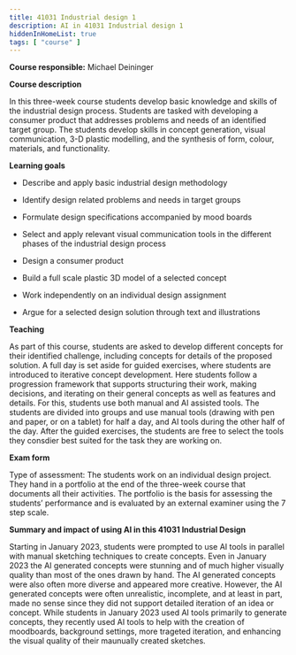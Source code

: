 ```yaml
---
title: 41031 Industrial design 1
description: AI in 41031 Industrial design 1
hiddenInHomeList: true
tags: [ "course" ]
---
```


**Course responsible:** Michael Deininger

**Course description**

In this three-week course students develop basic knowledge and skills of
the industrial design process. Students are tasked with developing a
consumer product that addresses problems and needs of an identified
target group. The students develop skills in concept generation, visual
communication, 3-D plastic modelling, and the synthesis of form, colour,
materials, and functionality.

**Learning goals**

-   Describe and apply basic industrial design methodology

-   Identify design related problems and needs in target groups

-   Formulate design specifications accompanied by mood boards

-   Select and apply relevant visual communication tools in the
    different phases of the industrial design process

-   Design a consumer product

-   Build a full scale plastic 3D model of a selected concept

-   Work independently on an individual design assignment

-   Argue for a selected design solution through text and illustrations

**Teaching**

As part of this course, students are asked to develop different concepts
for their identified challenge, including concepts for details of the
proposed solution. A full day is set aside for guided exercises, where
students are introduced to iterative concept development. Here students
follow a progression framework that supports structuring their work,
making decisions, and iterating on their general concepts as well as
features and details. For this, students use both manual and AI assisted
tools. The students are divided into groups and use manual tools
(drawing with pen and paper, or on a tablet) for half a day, and AI
tools during the other half of the day. After the guided exercises, the
students are free to select the tools they consdier best suited for the
task they are working on.

**Exam form**

Type of assessment: The students work on an individual design project.
They hand in a portfolio at the end of the three-week course that
documents all their activities. The portfolio is the basis for assessing
the students’ performance and is evaluated by an external examiner using
the 7 step scale.

**Summary and impact of using AI in this 41031 Industrial Design**

Starting in January 2023, students were prompted to use AI tools in
parallel with manual sketching techniques to create concepts. Even in
January 2023 the AI generated concepts were stunning and of much higher
visually quality than most of the ones drawn by hand. The AI generated
concepts were also often more diverse and appeared more creative.
However, the AI generated concepts were often unrealistic, incomplete,
and at least in part, made no sense since they did not support detailed
iteration of an idea or concept. While students in January 2023 used AI
tools primarily to generate concepts, they recently used AI tools to
help with the creation of moodboards, background settings, more trageted
iteration, and enhancing the visual quality of their maunually created
sketches.
